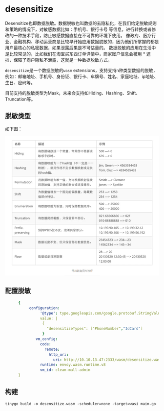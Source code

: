 # desensitize

Desensitize也即数据脱敏。数据脱敏也叫数据的去隐私化，在我们给定脱敏规则和策略的情况下，对敏感数据比如：手机号、银行卡号 等信息，进行转换或者修改的一种技术手段，防止敏感数据直接在不可靠的环境下使用。
像政府、医疗行业、金融机构、移动运营商是比较早开始应用数据脱敏的，因为他们所掌握的都是用户最核心的私密数据，如果泄露后果是不可估量的。
数据脱敏的应用在生活中是比较常见的，比如我们在淘宝买东西订单详情中，商家账户信息会被用 * 遮挡，保障了商户隐私不泄露，这就是一种数据脱敏方式。

`desensitize`是一个数据脱敏的`wasm` extensions，支持支持n种类型数据的脱敏，例如：邮箱地址、手机号、身份证、银行卡、车牌号、姓名、家庭地址、ip地址、生日、密码等。

目前支持的脱敏类型为Mask，未来会支持如Hiding、Hashing、Shift、Truncation等。

## 脱敏类型
如下图：

![数据脱敏](../../doc/images/desensitize-type.png)

## 配置脱敏
```yaml 
      { 
           configuration:
                '@type': type.googleapis.com/google.protobuf.StringValue
                value: |
                 {
                   "desensitizeTypes": ["PhoneNumber","IdCard"]
                 }
              vm_config:
                code:
                  remote:
                    http_uri:
                      uri: http://10.10.13.47:2333/wasm/desensitize.wasm
                runtime: envoy.wasm.runtime.v8
                vm_id: clean-mall-admin
      }
```

## 构建
```shell
tinygo build -o desensitize.wasm -scheduler=none -target=wasi main.go
```





